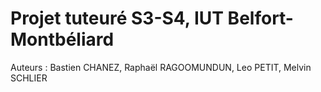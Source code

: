 # Projet tuteuré S3-S4, IUT Belfort-Montbéliard

Auteurs : Bastien CHANEZ, Raphaël RAGOOMUNDUN, Leo PETIT, Melvin SCHLIER

